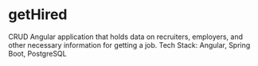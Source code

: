 # getHired
CRUD Angular application that holds data on recruiters, employers, and other necessary information for getting a job. Tech Stack: Angular, Spring Boot, PostgreSQL
